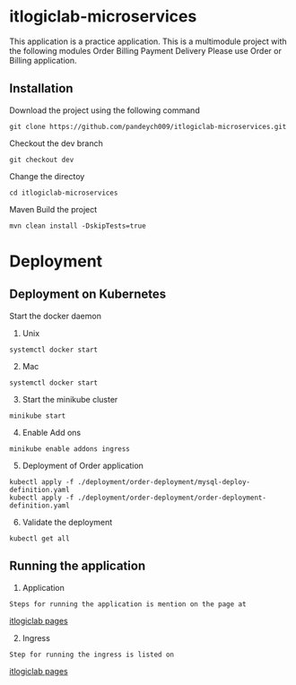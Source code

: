 # itlogiclab-microservices
This application is a practice application. This is a multimodule project with the following modules
Order 
Billing
Payment 
Delivery
Please use Order or Billing application. 

## Installation
Download the project using the following command
```
git clone https://github.com/pandeych009/itlogiclab-microservices.git
```

Checkout the dev branch
```
git checkout dev
```

Change the directoy 
```
cd itlogiclab-microservices
```

Maven Build the project
```
mvn clean install -DskipTests=true

```
# Deployment

## Deployment on Kubernetes

Start the docker daemon 

1. Unix 
```
systemctl docker start
```

2. Mac
```
systemctl docker start
```

3. Start the minikube cluster 
```
minikube start
```

4. Enable Add ons
```
minikube enable addons ingress
```

5. Deployment of Order application
```
kubectl apply -f ./deployment/order-deployment/mysql-deploy-definition.yaml 
kubectl apply -f ./deployment/order-deployment/order-deployment-definition.yaml
```

6. Validate the deployment
```
kubectl get all
```

## Running the application 
1. Application 
```
Steps for running the application is mention on the page at 
```
[itlogiclab pages](https://itlogiclab.com/2022/12/kubernetes-deployment-of-springboot-application-with-mysql/)

2. Ingress
``` 
Step for running the ingress is listed on 
```
[itlogiclab pages](https://itlogiclab.com/2023/05/ingress/)